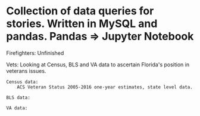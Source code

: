 Collection of data queries for stories. Written in MySQL and pandas. Pandas => Jupyter Notebook
=================

Firefighters:
Unfinished

Vets:
Looking at Census, BLS and VA data to ascertain Florida's position in veterans issues.
	
	Census data:
		ACS Veteran Status 2005-2016 one-year estimates, state level data. 
	
	BLS data:
	
	VA data:

